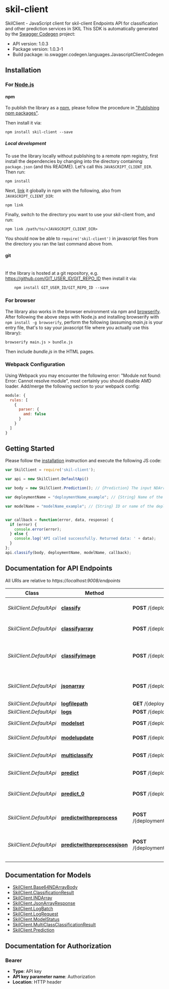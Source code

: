 # skil-client

SkilClient - JavaScript client for skil-client
Endpoints API for classification and other prediction services in SKIL
This SDK is automatically generated by the [Swagger Codegen](https://github.com/swagger-api/swagger-codegen) project:

- API version: 1.0.3
- Package version: 1.0.3-1
- Build package: io.swagger.codegen.languages.JavascriptClientCodegen

## Installation

### For [Node.js](https://nodejs.org/)

#### npm

To publish the library as a [npm](https://www.npmjs.com/),
please follow the procedure in ["Publishing npm packages"](https://docs.npmjs.com/getting-started/publishing-npm-packages).

Then install it via:

```shell
npm install skil-client --save
```

##### Local development

To use the library locally without publishing to a remote npm registry, first install the dependencies by changing 
into the directory containing `package.json` (and this README). Let's call this `JAVASCRIPT_CLIENT_DIR`. Then run:

```shell
npm install
```

Next, [link](https://docs.npmjs.com/cli/link) it globally in npm with the following, also from `JAVASCRIPT_CLIENT_DIR`:

```shell
npm link
```

Finally, switch to the directory you want to use your skil-client from, and run:

```shell
npm link /path/to/<JAVASCRIPT_CLIENT_DIR>
```

You should now be able to `require('skil-client')` in javascript files from the directory you ran the last 
command above from.

#### git
#
If the library is hosted at a git repository, e.g.
https://github.com/GIT_USER_ID/GIT_REPO_ID
then install it via:

```shell
    npm install GIT_USER_ID/GIT_REPO_ID --save
```

### For browser

The library also works in the browser environment via npm and [browserify](http://browserify.org/). After following
the above steps with Node.js and installing browserify with `npm install -g browserify`,
perform the following (assuming *main.js* is your entry file, that's to say your javascript file where you actually 
use this library):

```shell
browserify main.js > bundle.js
```

Then include *bundle.js* in the HTML pages.

### Webpack Configuration

Using Webpack you may encounter the following error: "Module not found: Error:
Cannot resolve module", most certainly you should disable AMD loader. Add/merge
the following section to your webpack config:

```javascript
module: {
  rules: [
    {
      parser: {
        amd: false
      }
    }
  ]
}
```

## Getting Started

Please follow the [installation](#installation) instruction and execute the following JS code:

```javascript
var SkilClient = require('skil-client');

var api = new SkilClient.DefaultApi()

var body = new SkilClient.Prediction(); // {Prediction} The input NDArray

var deploymentName = "deploymentName_example"; // {String} Name of the deployment group

var modelName = "modelName_example"; // {String} ID or name of the deployed model


var callback = function(error, data, response) {
  if (error) {
    console.error(error);
  } else {
    console.log('API called successfully. Returned data: ' + data);
  }
};
api.classify(body, deploymentName, modelName, callback);

```

## Documentation for API Endpoints

All URIs are relative to *https://localhost:9008/endpoints*

Class | Method | HTTP request | Description
------------ | ------------- | ------------- | -------------
*SkilClient.DefaultApi* | [**classify**](docs/DefaultApi.md#classify) | **POST** /{deploymentName}/model/{modelName}/default/classify | Use the deployed model to classify the input
*SkilClient.DefaultApi* | [**classifyarray**](docs/DefaultApi.md#classifyarray) | **POST** /{deploymentName}/model/{modelName}/default/classifyarray | Same as /classify but returns the output as Base64NDArrayBody
*SkilClient.DefaultApi* | [**classifyimage**](docs/DefaultApi.md#classifyimage) | **POST** /{deploymentName}/model/{modelName}/default/classifyimage | Use the deployed model to classify the input, using input image file from multipart form data.
*SkilClient.DefaultApi* | [**jsonarray**](docs/DefaultApi.md#jsonarray) | **POST** /{deploymentName}/model/{modelName}/default/jsonarray | Run inference on the input and returns it as a JsonArrayResponse
*SkilClient.DefaultApi* | [**logfilepath**](docs/DefaultApi.md#logfilepath) | **GET** /{deploymentName}/model/{modelName}/default/logfilepath | Get logs file path
*SkilClient.DefaultApi* | [**logs**](docs/DefaultApi.md#logs) | **POST** /{deploymentName}/model/{modelName}/default/logs | Get logs
*SkilClient.DefaultApi* | [**modelset**](docs/DefaultApi.md#modelset) | **POST** /{deploymentName}/model/{modelName}/default/modelset | Set the model to be served
*SkilClient.DefaultApi* | [**modelupdate**](docs/DefaultApi.md#modelupdate) | **POST** /{deploymentName}/model/{modelName}/default/modelupdate | Update the model to be served
*SkilClient.DefaultApi* | [**multiclassify**](docs/DefaultApi.md#multiclassify) | **POST** /{deploymentName}/model/{modelName}/default/multiclassify | Represents all of the labels for a given classification
*SkilClient.DefaultApi* | [**predict**](docs/DefaultApi.md#predict) | **POST** /{deploymentName}/model/{modelName}/default/predict | Run inference on the input array.
*SkilClient.DefaultApi* | [**predict_0**](docs/DefaultApi.md#predict_0) | **POST** /{deploymentName}/model/{modelName}/default/predictimage | Run inference on the input array, using input image file from multipart form data.
*SkilClient.DefaultApi* | [**predictwithpreprocess**](docs/DefaultApi.md#predictwithpreprocess) | **POST** /{deploymentName}/model/{modelName}/default/predictwithpreprocess | Preprocesses the input and run inference on it
*SkilClient.DefaultApi* | [**predictwithpreprocessjson**](docs/DefaultApi.md#predictwithpreprocessjson) | **POST** /{deploymentName}/model/{modelName}/default/predictwithpreprocessjson | Preprocesses the input and run inference on it and returns it as a JsonArrayResponse


## Documentation for Models

 - [SkilClient.Base64NDArrayBody](docs/Base64NDArrayBody.md)
 - [SkilClient.ClassificationResult](docs/ClassificationResult.md)
 - [SkilClient.INDArray](docs/INDArray.md)
 - [SkilClient.JsonArrayResponse](docs/JsonArrayResponse.md)
 - [SkilClient.LogBatch](docs/LogBatch.md)
 - [SkilClient.LogRequest](docs/LogRequest.md)
 - [SkilClient.ModelStatus](docs/ModelStatus.md)
 - [SkilClient.MultiClassClassificationResult](docs/MultiClassClassificationResult.md)
 - [SkilClient.Prediction](docs/Prediction.md)


## Documentation for Authorization


### Bearer

- **Type**: API key
- **API key parameter name**: Authorization
- **Location**: HTTP header

